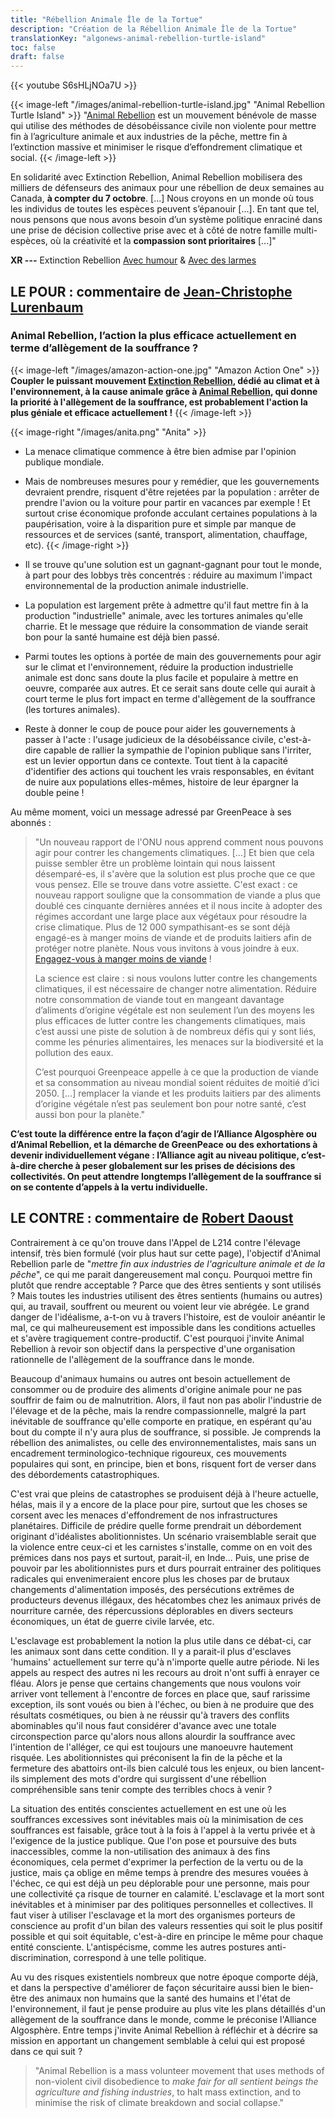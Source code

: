 ```yaml
---
title: "Rébellion Animale Île de la Tortue"
description: "Création de la Rébellion Animale Île de la Tortue"
translationKey: "algonews-animal-rebellion-turtle-island"
toc: false
draft: false
---
```


{{< youtube S6sHLjNOa7U >}}

{{< image-left "/images/animal-rebellion-turtle-island.jpg" "Animal Rebellion Turtle Island" >}}
  "[Animal Rebellion](https://animalrebellioncanada.org/) est un mouvement bénévole de masse qui utilise des méthodes de désobéissance civile non violente pour mettre fin à l’agriculture animale et aux industries de la pêche, mettre fin à l’extinction massive et minimiser le risque d’effondrement climatique et social.
{{< /image-left >}}

En solidarité avec Extinction Rebellion, Animal Rebellion mobilisera des milliers de défenseurs des animaux pour une rébellion de deux semaines au Canada, **à compter du 7 octobre**. [...] Nous croyons en un monde où tous les individus de toutes les espèces peuvent s’épanouir [...]. En tant que tel, nous pensons que nous avons besoin d’un système politique enraciné dans une prise de décision collective prise avec et à côté de notre famille multi-espèces, où la créativité et la **compassion sont prioritaires** [...]"

**XR ---** Extinction Rebellion [Avec humour](http://izap4u.com/izap4u-les-restes-du-monde/zap-235-jonathan-pie-the-extinction-rebellion/) & [Avec des larmes](https://www.facebook.com/M.Mondialisation/videos/828546787545481/)

## LE POUR : commentaire de [Jean-Christophe Lurenbaum](http://www.jcl.algosphere.org/)
### Animal Rebellion, l’action la plus efficace actuellement en terme d’allègement de la souffrance ?

{{< image-left "/images/amazon-action-one.jpg" "Amazon Action One" >}}
  **Coupler le puissant mouvement [Extinction Rebellion](https://fr.wikipedia.org/wiki/Extinction_Rebellion), dédié au climat et à l'environnement, à la cause animale grâce à [Animal Rebellion](http://www.animalrebellion.org/), qui donne la priorité à l'allègement de la souffrance, est probablement l'action la plus géniale et efficace actuellement !**
{{< /image-left >}}

{{< image-right "/images/anita.png" "Anita" >}}
  - La menace climatique commence à être bien admise par l'opinion publique mondiale.
  - Mais de nombreuses mesures pour y remédier, que les gouvernements devraient prendre, risquent d'être rejetées par la population : arrêter de prendre l'avion ou la voiture pour partir en vacances par exemple ! Et surtout crise économique profonde acculant certaines populations à la paupérisation, voire à la disparition pure et simple par manque de ressources et de services (santé, transport, alimentation, chauffage, etc).
{{< /image-right >}}

- Il se trouve qu'une solution est un gagnant-gagnant pour tout le monde, à part pour des lobbys très concentrés : réduire au maximum l'impact environnemental de la production animale industrielle.
- La population est largement prête à admettre qu'il faut mettre fin à la production "industrielle" animale, avec les tortures animales qu'elle charrie. Et le message que réduire la consommation de viande serait bon pour la santé humaine est déjà bien passé.
- Parmi toutes les options à portée de main des gouvernements pour agir sur le climat et l'environnement, réduire la production industrielle animale est donc sans doute la plus facile et populaire à mettre en oeuvre, comparée aux autres. Et ce serait sans doute celle qui aurait à court terme le plus fort impact en terme d'allègement de la souffrance (les tortures animales).
- Reste à donner le coup de pouce pour aider les gouvernements à passer à l'acte : l'usage judicieux de la désobéissance civile, c'est-à-dire capable de rallier la sympathie de l'opinion publique sans l'irriter, est un levier opportun dans ce contexte. Tout tient à la capacité d'identifier des actions qui touchent les vrais responsables, en évitant de nuire aux populations elles-mêmes, histoire de leur épargner la double peine !

Au même moment, voici un message adressé par GreenPeace à ses abonnés :
> "Un nouveau rapport de l'ONU nous apprend comment nous pouvons agir pour contrer les changements climatiques. [...] Et bien que cela puisse sembler être un problème lointain qui nous laissent désemparé-es, il s'avère que la solution est plus proche que ce que vous pensez. Elle se trouve dans votre assiette. C'est exact : ce nouveau rapport souligne que la consommation de viande a plus que doublé ces cinquante dernières années et il nous incite à adopter des régimes accordant une large place aux végétaux pour résoudre la crise climatique. Plus de 12 000 sympathisant-es se sont déjà engagé-es à manger moins de viande et de produits laitiers afin de protéger notre planète. Nous vous invitons à vous joindre à eux. [Engagez-vous à manger moins de viande](https://act.greenpeace.org/page/25713/-/1) !
>
> La science est claire : si nous voulons lutter contre les changements climatiques, il est nécessaire de changer notre alimentation. Réduire notre consommation de viande tout en mangeant davantage d’aliments d’origine végétale est non seulement l’un des moyens les plus efficaces de lutter contre les changements climatiques, mais c’est aussi une piste de solution à de nombreux défis qui y sont liés, comme les pénuries alimentaires, les menaces sur la biodiversité et la pollution des eaux.
>
> C’est pourquoi Greenpeace appelle à ce que la production de viande et sa consommation au niveau mondial soient réduites de moitié d’ici 2050. [...] remplacer la viande et les produits laitiers par des aliments d’origine végétale n’est pas seulement bon pour notre santé, c’est aussi bon pour la planète."

**C’est toute la différence entre la façon d’agir de l’Alliance Algosphère ou d’Animal Rebellion, et la démarche de GreenPeace ou des exhortations à devenir individuellement végane : l’Alliance agit au niveau politique, c’est-à-dire cherche à peser globalement sur les prises de décisions des collectivités. On peut attendre longtemps l’allègement de la souffrance si on se contente d’appels à la vertu individuelle.**

## LE CONTRE : commentaire de [Robert Daoust](https://www.robert.algosphere.org/)
Contrairement à ce qu'on trouve dans l'Appel de L214 contre l'élevage intensif, très bien formulé (voir plus haut sur cette page), l'objectif d'Animal Rebellion parle de "*mettre fin aux industries de l'agriculture animale et de la pêche*", ce qui me parait dangereusement mal conçu. Pourquoi mettre fin plutôt que rendre acceptable ? Parce que des êtres sentients y sont utilisés ? Mais toutes les industries utilisent des êtres sentients (humains ou autres) qui, au travail, souffrent ou meurent ou voient leur vie abrégée. Le grand danger de l'idéalisme, a-t-on vu à travers l'histoire, est de vouloir anéantir le mal, ce qui malheureusement est impossible dans les conditions actuelles et s'avère tragiquement contre-productif. C'est pourquoi j'invite Animal Rebellion à revoir son objectif dans la perspective d'une organisation rationnelle de l'allègement de la souffrance dans le monde.

Beaucoup d'animaux humains ou autres ont besoin actuellement de consommer ou de produire des aliments d'origine animale pour ne pas souffrir de faim ou de malnutrition. Alors, il faut non pas abolir l'industrie de l'élevage et de la pêche, mais la rendre compassionnelle, malgré la part inévitable de souffrance qu'elle comporte en pratique, en espérant qu'au bout du compte il n'y aura plus de souffrance, si possible. Je comprends la rébellion des animalistes, ou celle des environnementalistes, mais sans un encadrement terminologico-technique rigoureux, ces mouvements populaires qui sont, en principe, bien et bons, risquent fort de verser dans des débordements catastrophiques.

C'est vrai que pleins de catastrophes se produisent déjà à l'heure actuelle, hélas, mais il y a encore de la place pour pire, surtout que les choses se corsent avec les menaces d'effondrement de nos infrastructures planétaires. Difficile de prédire quelle forme prendrait un débordement originant d'idéalistes abolitionnistes. Un scénario vraisemblable serait que la violence entre ceux-ci et les carnistes s'installe, comme on en voit des prémices dans nos pays et surtout, parait-il, en Inde... Puis, une prise de pouvoir par les abolitionnistes purs et durs pourrait entrainer des politiques radicales qui envenimeraient encore plus les choses par de brutaux changements d'alimentation imposés, des persécutions extrêmes de producteurs devenus illégaux, des hécatombes chez les animaux privés de nourriture carnée, des répercussions déplorables en divers secteurs économiques, un état de guerre civile larvée, etc.

L'esclavage est probablement la notion la plus utile dans ce débat-ci, car les animaux sont dans cette condition. Il y a parait-il plus d'esclaves 'humains' actuellement sur terre qu'à n'importe quelle autre période. Ni les appels au respect des autres ni les recours au droit n'ont suffi à enrayer ce fléau. Alors je pense que certains changements que nous voulons voir arriver vont tellement à l'encontre de forces en place que, sauf rarissime exception, ils sont voués ou bien à l'échec, ou bien à ne produire que des résultats cosmétiques, ou bien à ne réussir qu'à travers des conflits abominables qu'il nous faut considérer d'avance avec une totale circonspection parce qu'alors nous allons alourdir la souffrance avec l'intention de l'alléger, ce qui est toujours une manoeuvre hautement risquée. Les abolitionnistes qui préconisent la fin de la pêche et la fermeture des abattoirs ont-ils bien calculé tous les enjeux, ou bien lancent-ils simplement des mots d'ordre qui surgissent d'une rébellion compréhensible sans tenir compte des terribles chocs à venir ?

La situation des entités conscientes actuellement en est une où les souffrances excessives sont inévitables mais où la minimisation de ces souffrances est faisable, grâce tout à la fois à l'appel à la vertu privée et à l'exigence de la justice publique. Que l'on pose et poursuive des buts inaccessibles, comme la non-utilisation des animaux à des fins économiques, cela permet d'exprimer la perfection de la vertu ou de la justice, mais ça oblige en même temps à prendre des mesures vouées à l'échec, ce qui est déjà un peu déplorable pour une personne, mais pour une collectivité ça risque de tourner en calamité. L'esclavage et la mort sont inévitables et à minimiser par des politiques personnelles et collectives. Il faut viser à utiliser l'esclavage et la mort des organismes porteurs de conscience au profit d'un bilan des valeurs ressenties qui soit le plus positif possible et qui soit équitable, c'est-à-dire en principe le même pour chaque entité consciente. L'antispécisme, comme les autres postures anti-discrimination, correspond à une telle politique.

Au vu des risques existentiels nombreux que notre époque comporte déjà, et dans la perspective d'améliorer de façon sécuritaire aussi bien le bien-être des animaux non humains que la santé des humains et l'état de l'environnement, il faut je pense produire au plus vite les plans détaillés d'un allègement de la souffrance dans le monde, comme le préconise l'Alliance Algosphère. Entre temps j'invite Animal Rebellion à réfléchir et à décrire sa mission en apportant un changement semblable à celui qui est proposé dans ce qui suit ?

> "Animal Rebellion is a mass volunteer movement that uses methods of non-violent civil disobedience to *make fair for all sentient beings the agriculture and fishing industries*, to halt mass extinction, and to minimise the risk of climate breakdown and social collapse."
